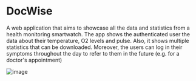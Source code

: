 # DocWise 
A web application that aims to showcase all the data and statistics from a health monitoring smartwatch. The app shows the authenticated user the data about their temperature, O2 levels and pulse. Also, it shows multiple statistics that can be downloaded. 
Moreover, the users can log in their symptoms throughout the day to refer to them in the future (e.g. for a doctor's appointment)

![image](https://github.com/Iuliana0109/PBL_DocWise_FrontEnd/assets/68803808/0a991932-4066-411b-b1ab-faa505945a97)
